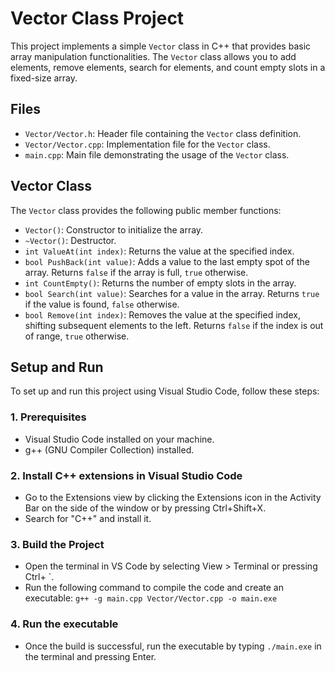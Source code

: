 # Vector Class Project

This project implements a simple `Vector` class in C++ that provides basic array manipulation functionalities. The `Vector` class allows you to add elements, remove elements, search for elements, and count empty slots in a fixed-size array.

## Files

- `Vector/Vector.h`: Header file containing the `Vector` class definition.
- `Vector/Vector.cpp`: Implementation file for the `Vector` class.
- `main.cpp`: Main file demonstrating the usage of the `Vector` class.

## Vector Class

The `Vector` class provides the following public member functions:

- `Vector()`: Constructor to initialize the array.
- `~Vector()`: Destructor.
- `int ValueAt(int index)`: Returns the value at the specified index.
- `bool PushBack(int value)`: Adds a value to the last empty spot of the array. Returns `false` if the array is full, `true` otherwise.
- `int CountEmpty()`: Returns the number of empty slots in the array.
- `bool Search(int value)`: Searches for a value in the array. Returns `true` if the value is found, `false` otherwise.
- `bool Remove(int index)`: Removes the value at the specified index, shifting subsequent elements to the left. Returns `false` if the index is out of range, `true` otherwise.

## Setup and Run

To set up and run this project using Visual Studio Code, follow these steps:

### 1. Prerequisites

- Visual Studio Code installed on your machine.
- g++ (GNU Compiler Collection) installed.

### 2. Install C++ extensions in Visual Studio Code

- Go to the Extensions view by clicking the Extensions icon in the Activity Bar on the side of the window or by pressing Ctrl+Shift+X.
- Search for "C++" and install it.

### 3. Build the Project

- Open the terminal in VS Code by selecting View > Terminal or pressing Ctrl+ `.
- Run the following command to compile the code and create an executable:
```g++ -g main.cpp Vector/Vector.cpp -o main.exe```

### 4. Run the executable

- Once the build is successful, run the executable by typing ```./main.exe``` in the terminal and pressing Enter.